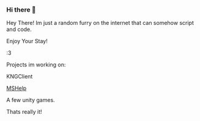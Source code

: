 ### Hi there 👋

<!--
**knightryry/knightryry** is a ✨ _special_ ✨ repository because its `README.md` (this file) appears on your GitHub profile.

Here are some ideas to get you started:

- 🔭 I’m currently working on ...
- 🌱 I’m currently learning ...
- 👯 I’m looking to collaborate on ...
- 🤔 I’m looking for help with ...
- 💬 Ask me about ...
- 📫 How to reach me: ...
- 😄 Pronouns: ...
- ⚡ Fun fact: ...
-->
<p>Hey There! Im just a random furry on the internet that can somehow script and code.</p>
<p>Enjoy Your Stay!</p>
<p> :3 </p>

Projects im working on:
<p>KNGClient</p> 
<a href="https://help.mshelp.tk">MSHelp</a>

A few unity games.

Thats really it!
